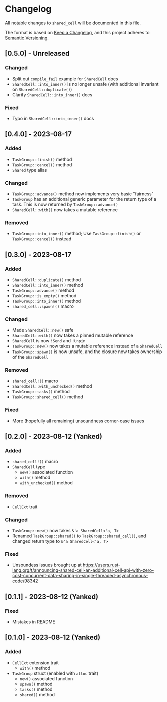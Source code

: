 # Changelog
All notable changes to `shared_cell` will be documented in this file.

The format is based on [Keep a Changelog], and this project adheres to
[Semantic Versioning].

## [0.5.0] - Unreleased
### Changed
 - Split out `compile_fail` example for `SharedCell` docs
 - `SharedCell::into_inner()` is no longer unsafe (with additional invariant on
   `SharedCell::duplicate()`)
 - Clarify `SharedCell::into_inner()` docs

### Fixed
 - Typo in `SharedCell::into_inner()` docs

## [0.4.0] - 2023-08-17
### Added
 - `TaskGroup::finish()` method
 - `TaskGroup::cancel()` method
 - `Shared` type alias

### Changed
 - `TaskGroup::advance()` method now implements very basic "fairness"
 - `TaskGroup` has an additional generic parameter for the return type of a
   task.  This is now returned by `TaskGroup::advance()`
 - `SharedCell::with()` now takes a mutable reference

### Removed
 - `TaskGroup::into_inner()` method; Use `TaskGroup::finish()` or
   `TaskGroup::cancel()` instead

## [0.3.0] - 2023-08-17
### Added
 - `SharedCell::duplicate()` method
 - `SharedCell::into_inner()` method
 - `TaskGroup::advance()` method
 - `TaskGroup::is_empty()` method
 - `TaskGroup::into_inner()` method
 - `shared_cell::spawn!()` macro

### Changed
 - Made `SharedCell::new()` safe
 - `SharedCell::with()` now takes a pinned mutable reference
 - `SharedCell` is now `!Send` and `!Unpin`
 - `TaskGroup::new()` now takes a mutable reference instead of a `SharedCell`
 - `TaskGroup::spawn()` is now unsafe, and the closure now takes ownership of
   the `SharedCell`

### Removed
 - `shared_cell!()` macro
 - `SharedCell::with_unchecked()` method
 - `TaskGroup::tasks()` method
 - `TaskGroup::shared_cell()` method

### Fixed
 - More (hopefully all remaining) unsoundness corner-case issues

## [0.2.0] - 2023-08-12 (Yanked)
### Added
 - `shared_cell!()` macro
 - `SharedCell` type
   - `new()` associated function
   - `with()` method
   - `with_unchecked()` method

### Removed
 - `CellExt` trait

### Changed
 - `TaskGroup::new()` now takes `&'a SharedCell<'a, T>`
 - Renamed `TaskGroup::shared()` to `TaskGroup::shared_cell()`, and changed
   return type to `&'a SharedCell<'a, T>`

### Fixed
 - Unsoundess issues brought up at <https://users.rust-lang.org/t/announcing-shared-cell-an-additional-cell-api-with-zero-cost-concurrent-data-sharing-in-single-threaded-asynchronous-code/98342>

## [0.1.1] - 2023-08-12 (Yanked)
### Fixed
 - Mistakes in README

## [0.1.0] - 2023-08-12 (Yanked)
### Added
 - `CellExt` extension trait
   - `with()` method
 - `TaskGroup` struct (enabled with `alloc` trait)
   - `new()` associated function
   - `spawn()` method
   - `tasks()` method
   - `shared()` method

[Keep a Changelog]: https://keepachangelog.com/en/1.0.0/
[Semantic Versioning]: https://github.com/AldaronLau/semver/blob/stable/README.md
